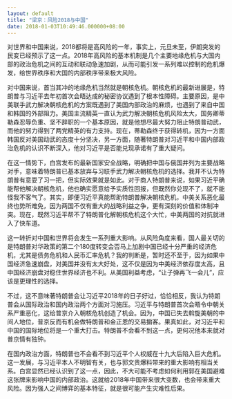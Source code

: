 ```yaml
---
layout: default
title: "梁京：风险2018与中国"
date: 2018-01-03T10:49:46.000000+08:00
---
```


对世界和中国来说，2018都将是高风险的一年，事实上，元旦未至，伊朗突发的民变已经预示了这一点。2018年高风险的基本机制是几个主要地缘危机与大国内部的政治危机之间的互动和联动急速加剧，从而可能引发一系列难以控制的危机爆发，给世界秩序和大国的内部秩序带来极大风险。

对中国来说，首当其冲的地缘危机当然就是朝核危机。朝核危机的最新进展是，特朗普与习近平去年初首次会晤达成的秘密协议遇到了根本性障碍。主要原因，是中美联手武力解决朝核危机的方案既遇到了美国内部政治的麻烦，也遇到了来自中国和韩国的外部阻力。美国主流精英一直认为武力解决朝核危机风险太大，国务卿蒂勒森忍辱负重、坚不辞职的一个基本原因，就是他想尽最大努力阻止特朗普动武，而他的努力得到了两党精英的有力支持。现在，蒂勒森终于获得转机，因为一方面韩国反对美国动武的态度十分坚决，另一方面，随著特朗普对习近平和中国内部政治危机的认识不断深入，他对习近平是否能兑现承诺有了重大疑问。

在这一情势下，白宫发布的最新国家安全战略，明确把中国与俄国并列为主要战略对手，意味着特朗普已基本放弃与习联手武力解决朝核危机的选择。我并不认为特朗普有意耍了习一把，但实际效果就是如此。对于商人特朗普来说，如果习近平确能帮他解决朝核危机，他也确实愿意给予实质性回报，但既然你兑现不了，就不能怪我不客气了。其实，即便习近平真能帮助特朗普解决朝核危机，中美关系恶化最终也势所难免，因为两国不仅有重大的战略利益之争，更有深刻的价值和体制冲突。现在，既然习近平帮不了特朗普化解朝核危机这个大忙，中美两国的对抗就进入了快车道。

这一转折对中国和世界将会发生一系列重大影响。从风险角度来看，国人最关切的是特朗普对华政策的第二个180度转变会否马上加剧中国已经十分严重的经济危机，尤其是债务危机和人民币汇率危机？我的判断是，暂时还不至于，因为如果中国经济急速崩盘，对美国并没有太大好处，这不仅是因为中美经济依存度太高，且中国经济崩盘对稳住世界经济也不利。从美国利益考虑，“让子弹再飞一会儿”，应该是更理性的选择。

不过，这不意味著特朗普会让习近平2018年的日子好过，恰恰相反，我认为特朗普会从国际政治和国内政治两个方面对习施压。习近平与特朗普首次会晤令中朝关系严重恶化，这给普京介入朝核危机创造了机会。因为，中国已失去斡旋美朝的中间人地位，普京反而有机会做特朗普和金正恩的交易掮客。果真如此，对习近平和中国的国际地位将是一个重大打击。特朗普不会看不到这一点，更何况他本来就对普京情有独钟。

在国内政治方面，特朗普也不会看不到习近平个人权威在十九大后陷入巨大危机。这一发展，与习近平本人不明智有关，也与郭文贵爆料带来的重大影响有相当关系。白宫显然已经认识到了这一点，因此，不大可能不考虑如何利用郭在美国避难这张牌来影响中国的内部政治。这就给2018年中国带来很大变数，也会带来重大风险。因为强人之间博弈的基本特征，就是很可能产生灾难性后果。

